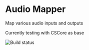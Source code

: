 # Audio Mapper

Map various audio inputs and outputs

Currently testing with CSCore as base

![Build status](https://dev.azure.com/DevFromDownUnder/AudioMapper/_apis/build/status/AudioMapper-master-pushToGit)
